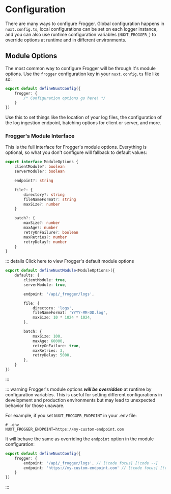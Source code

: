 # Configuration
There are many ways to configure Frogger. Global configuration happens in `nuxt.config.ts`, local configurations can be set on each logger instance, and you can also use runtime configuration variables (`NUXT_FROGGER_`) to override options at runtime and in different environments.

## Module Options
The most common way to configure Frogger will be through it's module options. Use the `frogger` configuration key in your `nuxt.config.ts` file like so: 

```ts
export default defineNuxtConfig({
    frogger: {
        /* Configuration options go here! */
    }
})
```
Use this to set things like the location of your log files, the configuration of the log ingestion endpoint, batching options for client or server, and more.


### Frogger's Module Interface
This is the full interface for Frogger's module options. Everything is optional, so what you don't configure will fallback to default values:
```ts
export interface ModuleOptions {
    clientModule?: boolean
    serverModule?: boolean

    endpoint?: string

    file?: {
        directory?: string
        fileNameFormat?: string
        maxSize?: number
    }

    batch?: {
        maxSize?: number
        maxAge?: number
        retryOnFailure?: boolean
        maxRetries?: number
        retryDelay?: number
    }
}
```

::: details Click here to view Frogger's default module options
```ts
export default defineNuxtModule<ModuleOptions>({
    defaults: {
        clientModule: true,
        serverModule: true,

        endpoint: '/api/_frogger/logs',

        file: {
            directory: 'logs',
            fileNameFormat: 'YYYY-MM-DD.log',
            maxSize: 10 * 1024 * 1024,
        },

        batch: {
            maxSize: 100,
            maxAge: 60000,
            retryOnFailure: true,
            maxRetries: 3,
            retryDelay: 5000,
        },
    }
})
```
:::


::: warning
Frogger's module options ***will be overridden*** at runtime by configuration variables. This is useful for setting different configurations in development and production environments but may lead to unexpected behavior for those unaware.

For example, if you set `NUXT_FROGGER_ENDPOINT` in your .env file:

```
# .env
NUXT_FROGGER_ENDPOINT=https://my-custom-endpoint.com
```

It will behave the same as overriding the `endpoint` option in the module configuration:

```ts
export default defineNuxtConfig({
    frogger: {
        endpoint: '/api/_frogger/logs', // [!code focus] [!code --]
        endpoint: 'https://my-custom-endpoint.com' // [!code focus] [!code ++]
    }
})
```
:::